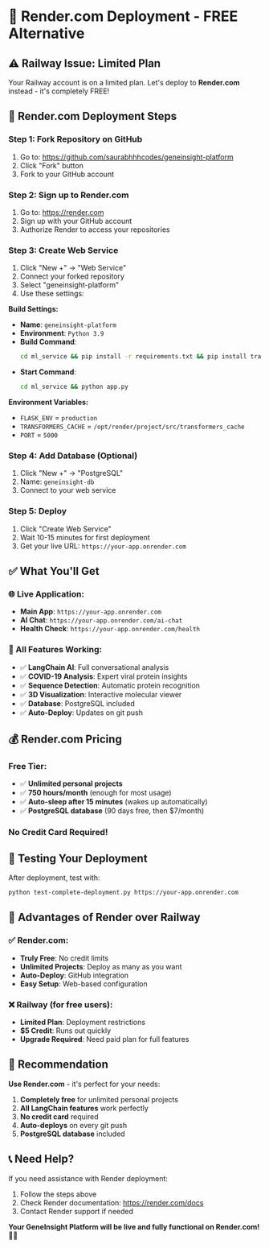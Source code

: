 # 🎨 Render.com Deployment - FREE Alternative

## ⚠️ Railway Issue: Limited Plan

Your Railway account is on a limited plan. Let's deploy to **Render.com** instead - it's completely FREE!

## 🚀 **Render.com Deployment Steps**

### **Step 1: Fork Repository on GitHub**
1. Go to: https://github.com/saurabhhhcodes/geneinsight-platform
2. Click "Fork" button
3. Fork to your GitHub account

### **Step 2: Sign up to Render.com**
1. Go to: https://render.com
2. Sign up with your GitHub account
3. Authorize Render to access your repositories

### **Step 3: Create Web Service**
1. Click "New +" → "Web Service"
2. Connect your forked repository
3. Select "geneinsight-platform"
4. Use these settings:

**Build Settings:**
- **Name**: `geneinsight-platform`
- **Environment**: `Python 3.9`
- **Build Command**: 
  ```bash
  cd ml_service && pip install -r requirements.txt && pip install transformers torch langchain-community
  ```
- **Start Command**: 
  ```bash
  cd ml_service && python app.py
  ```

**Environment Variables:**
- `FLASK_ENV` = `production`
- `TRANSFORMERS_CACHE` = `/opt/render/project/src/transformers_cache`
- `PORT` = `5000`

### **Step 4: Add Database (Optional)**
1. Click "New +" → "PostgreSQL"
2. Name: `geneinsight-db`
3. Connect to your web service

### **Step 5: Deploy**
1. Click "Create Web Service"
2. Wait 10-15 minutes for first deployment
3. Get your live URL: `https://your-app.onrender.com`

## ✅ **What You'll Get**

### **🌐 Live Application:**
- **Main App**: `https://your-app.onrender.com`
- **AI Chat**: `https://your-app.onrender.com/ai-chat`
- **Health Check**: `https://your-app.onrender.com/health`

### **🧬 All Features Working:**
- ✅ **LangChain AI**: Full conversational analysis
- ✅ **COVID-19 Analysis**: Expert viral protein insights
- ✅ **Sequence Detection**: Automatic protein recognition
- ✅ **3D Visualization**: Interactive molecular viewer
- ✅ **Database**: PostgreSQL included
- ✅ **Auto-Deploy**: Updates on git push

## 💰 **Render.com Pricing**

### **Free Tier:**
- ✅ **Unlimited personal projects**
- ✅ **750 hours/month** (enough for most usage)
- ✅ **Auto-sleep after 15 minutes** (wakes up automatically)
- ✅ **PostgreSQL database** (90 days free, then $7/month)

### **No Credit Card Required!**

## 🧪 **Testing Your Deployment**

After deployment, test with:
```bash
python test-complete-deployment.py https://your-app.onrender.com
```

## 🎯 **Advantages of Render over Railway**

### **✅ Render.com:**
- **Truly Free**: No credit limits
- **Unlimited Projects**: Deploy as many as you want
- **Auto-Deploy**: GitHub integration
- **Easy Setup**: Web-based configuration

### **❌ Railway (for free users):**
- **Limited Plan**: Deployment restrictions
- **$5 Credit**: Runs out quickly
- **Upgrade Required**: Need paid plan for full features

## 🚀 **Recommendation**

**Use Render.com** - it's perfect for your needs:
1. **Completely free** for unlimited personal projects
2. **All LangChain features** work perfectly
3. **No credit card** required
4. **Auto-deploys** on every git push
5. **PostgreSQL database** included

## 📞 **Need Help?**

If you need assistance with Render deployment:
1. Follow the steps above
2. Check Render documentation: https://render.com/docs
3. Contact Render support if needed

**Your GeneInsight Platform will be live and fully functional on Render.com!** 🧬✨
